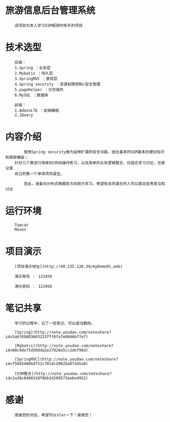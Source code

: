 # 旅游信息后台管理系统
        
        该项目为本人学习SSM框架时练手的项目

# 技术选型

        后端：
        1.Spring ：业务层
        2.Mybatis ：持久层
        3.SpringMVC ：表现层
        4.Spring security ：资源权限控制/安全管理
        5.pagehelper ：分页插件
        6.MySQL ：数据库
        
        前端：
        1.AdminLTE ：前端模板
        2.JQuery

# 内容介绍

            使用Spring security做为延伸扩展的安全功能，结合基本的SSM基本的理论知识和框架模板；
        针对几个表进行简单的CRUD操作练习，以及简单的业务逻辑整合，仅适合学习讨论，也是记录
        自己的第一个单体项目诞生。
        
            至此，准备向分布式微服务方向努力学习，希望有志同道合的人可以提出宝贵意见和讨论
            
# 运行环境

        Tomcat
        Maven
# 项目演示
        [项目演示地址](http://49.235.130.39/myDemo01_web)
        
        演示账号 ： 123456 
        
        演示密码 ： 123456
# 笔记共享
        学习的过程中，记了一些笔记，可以适当翻阅。
        
        [Spring](http://note.youdao.com/noteshare?id=5a6f698036032337ff6fa7e0846bf7e7)
        
        [Mybatis](http://note.youdao.com/noteshare?id=00c4de75d50dda2e27828a5cc2def96d)
        
        [SpringMVC](http://note.youdao.com/noteshare?id=f5045486bd751c7814cd902ba07a45a0)
        
        [SSM整合](http://note.youdao.com/noteshare?id=2a38c0480318f8bb3d289572eebe4952)
     
# 感谢
        感谢您的浏览，希望可以star一下！谢谢您！      
